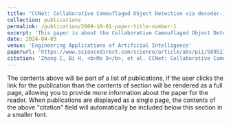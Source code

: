 ```yaml
---
title: "CCNet: Collaborative Camouflaged Object Detection via decoder-induced infor-mation interaction and supervision refinement network"
collection: publications
permalink: /publication/2009-10-01-paper-title-number-1
excerpt: 'This paper is about the Collaborative Camouflaged Object Detection (CoCOD) task.'
date: 2024-04-03
venue: 'Engineering Applications of Artificial Intelligence'
paperurl: 'https://www.sciencedirect.com/science/article/abs/pii/S095219762400486X'
citation: 'Zhang C, Bi H, <b>Mo D</b>, et al. CCNet: Collaborative Camouflaged Object Detection via decoder-induced information interaction and supervision refinement network[J]. <i>Engineering Applications of Artificial Intelligence</i>, 2024, 133: 108328.'
---
```


The contents above will be part of a list of publications, if the user clicks the link for the publication than the contents of section will be rendered as a full page, allowing you to provide more information about the paper for the reader. When publications are displayed as a single page, the contents of the above "citation" field will automatically be included below this section in a smaller font.
